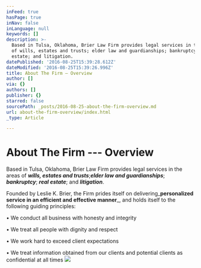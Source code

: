 ```yaml
---
inFeed: true
hasPage: true
inNav: false
inLanguage: null
keywords: []
description: >-
  Based in Tulsa, Oklahoma, Brier Law Firm provides legal services in the areas
  of wills, estates and trusts; elder law and guardianships; bankruptcy; real
  estate; and litigation. 
datePublished: '2016-08-25T15:39:28.612Z'
dateModified: '2016-08-25T15:39:26.996Z'
title: About The Firm — Overview
author: []
via: {}
authors: []
publisher: {}
starred: false
sourcePath: _posts/2016-08-25-about-the-firm-overview.md
url: about-the-firm-overview/index.html
_type: Article

---
```

# **About The Firm --- Overview**

Based in Tulsa, Oklahoma, Brier Law Firm provides legal services in the areas of _**wills, estates and trusts**_;_**elder law and guardianships**_; _**bankruptcy**_; _**real estate**_; and _**litigation**_. 

Founded by Leslie K. Brier, the Firm prides itself on delivering_**personalized service in an efficient and effective manner**_, and holds itself to the following guiding principles:

• We conduct all business with honesty and integrity

• We treat all people with dignity and respect

• We work hard to exceed client expectations

• We treat information obtained from our clients and potential clients as confidential at all times
![](https://the-grid-user-content.s3-us-west-2.amazonaws.com/c6366117-a979-40d9-9873-bbd9686609bb.jpg)